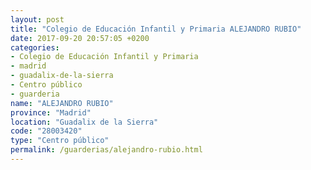 ```yaml
---
layout: post
title: "Colegio de Educación Infantil y Primaria ALEJANDRO RUBIO"
date: 2017-09-20 20:57:05 +0200
categories:
- Colegio de Educación Infantil y Primaria
- madrid
- guadalix-de-la-sierra
- Centro público
- guarderia
name: "ALEJANDRO RUBIO"
province: "Madrid"
location: "Guadalix de la Sierra"
code: "28003420"
type: "Centro público"
permalink: /guarderias/alejandro-rubio.html
---
```

